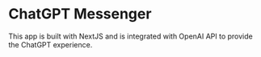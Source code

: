 # ChatGPT Messenger

This app is built with NextJS and is integrated with OpenAI API to provide the ChatGPT experience.
